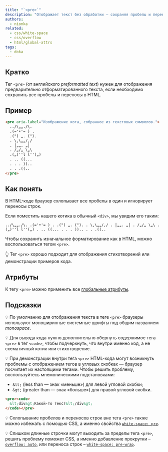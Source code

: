 ```yaml
---
title: "`<pre>`"
description: "Отображает текст без обработки — сохраняя пробелы и переносы."
authors:
  - nionka
related:
  - css/white-space
  - css/overflow
  - html/global-attrs
tags:
  - doka
---
```


## Кратко

Тег `<pre>` (от английского _preformatted text_) нужен для отображения предварительно отформатированного текста, если необходимо сохранить все пробелы и переносы в HTML.

## Пример

```html
<pre aria-label="Изображение кота, собранное из текстовых символов.">
  ../\„„./\.
  .(='•'= ) .
  .(") „. (").
  . \,\„„/,/
  . │„„. „│
  . /„/„ \„\
  .(„)''l l''(„)
  . .. ((...
  . . . ))..
  . . .((..
</pre>
```

## Как понять

В HTML-коде браузер схлопывает все пробелы в один и игнорирует переносы строк.

Если поместить нашего котика в обычный `<div>`, мы увидим его таким:

```
../\„„./\. .(='•'= ) . .(") „. ("). . \,\„„/,/ . │„„. „│ . /„/„ \„\ .(„)''l l''(„) . .. ((... . . . )).. . . .((..
```

Чтобы сохранить изначальное форматирование как в HTML, можно воспользоваться тегом `<pre>`.

<aside>

👆 Тег `<pre>` хорошо подходит для отображения стихотворений или демонстрации примеров кода.

</aside>

## Атрибуты

К тегу `<pre>` можно применить все [глобальные атрибуты](/html/global-attrs/).

## Подсказки

💡 По умолчанию для отображения текста в теге `<pre>` браузеры используют моноширинные системные шрифты под общим названием _monospace_.

💡 Для вывода кода нужно дополнительно обернуть содержимое тега `<pre>` в тег `<code>`, чтобы подчеркнуть, что внутри именно код, а не схематичный котик или стихотворение.

💡 При демонстрации внутри тега `<pre>` HTML-кода могут возникнуть проблемы с отображением тегов в угловых скобках — браузер посчитает их настоящими тегами. Чтобы решить проблему, воспользуйтесь мнемоническими подстановками:

- `&lt;` (less than — знак «меньше») для левой угловой скобки;
- `&gt;` (greater than — знак «больше») для правой угловой скобки.

```html
<pre><code>
  &lt;div&gt;Какой-то текст&lt;/div&gt;
</code></pre>
```

💡 Схлопывание пробелов и переносов строк вне тега `<pre>` также можно избежать с помощью CSS, а именно свойства [`white-space: pre`](/css/white-space/).

💡 Слишком длинные строчки могут выходить за пределы тега `<pre>`, решить проблему поможет CSS, а именно добавление прокрутки – [`overflow: auto`](/css/overflow/), или переноса строк – [`white-space: pre-wrap`](/css/white-space/).
